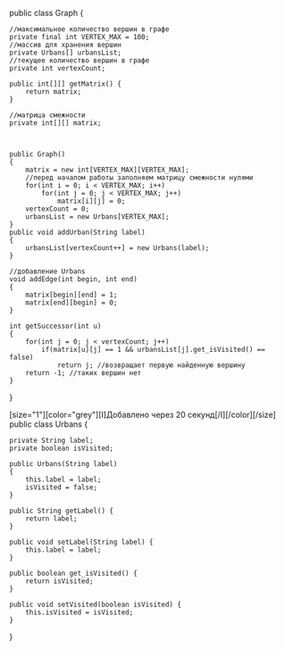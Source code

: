 public class Graph {
 
    //максимальное количество вершин в графе
    private final int VERTEX_MAX = 100;
    //массив для хранения вершин
    private Urbans[] urbansList;
    //текущее количество вершин в графе
    private int vertexCount;
 
    public int[][] getMatrix() {
        return matrix;
    }
 
    //матрица смежности
    private int[][] matrix;
 
 
 
    public Graph()
    {
        matrix = new int[VERTEX_MAX][VERTEX_MAX];
        //перед началом работы заполняем матрицу смежности нулями
        for(int i = 0; i < VERTEX_MAX; i++)
            for(int j = 0; j < VERTEX_MAX; j++)
                matrix[i][j] = 0;
        vertexCount = 0;
        urbansList = new Urbans[VERTEX_MAX];
    }
    public void addUrban(String label)
    {
        urbansList[vertexCount++] = new Urbans(label);
    }
 
    //добавление Urbans
    void addEdge(int begin, int end)
    {
        matrix[begin][end] = 1;
        matrix[end][begin] = 0;
    }
 
    int getSuccessor(int u)
    {
        for(int j = 0; j < vertexCount; j++)
            if(matrix[u][j] == 1 && urbansList[j].get_isVisited() == false)
                return j; //возвращает первую найденную вершину
        return -1; //таких вершин нет
    }
 
}
 
[size="1"][color="grey"][I]Добавлено через 20 секунд[/I][/color][/size]
public class Urbans {
 
    private String label;
    private boolean isVisited;
 
    public Urbans(String label)
    {
        this.label = label;
        isVisited = false;
    }
 
    public String getLabel() {
        return label;
    }
 
    public void setLabel(String label) {
        this.label = label;
    }
 
    public boolean get_isVisited() {
        return isVisited;
    }
 
    public void setVisited(boolean isVisited) {
        this.isVisited = isVisited;
    }
}
